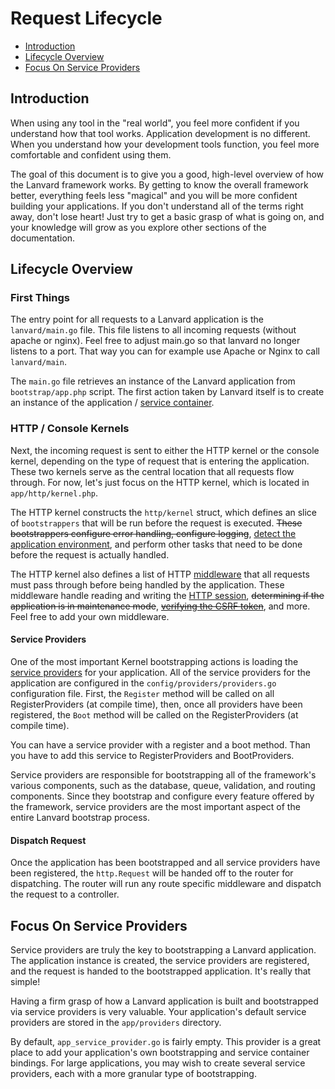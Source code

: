 # Request Lifecycle

- [Introduction](#introduction)
- [Lifecycle Overview](#lifecycle-overview)
- [Focus On Service Providers](#focus-on-service-providers)

<a name="introduction"></a>
## Introduction

When using any tool in the "real world", you feel more confident if you understand how that tool works. Application development is no different. When you understand how your development tools function, you feel more comfortable and confident using them.

The goal of this document is to give you a good, high-level overview of how the Lanvard framework works. By getting to know the overall framework better, everything feels less "magical" and you will be more confident building your applications. If you don't understand all of the terms right away, don't lose heart! Just try to get a basic grasp of what is going on, and your knowledge will grow as you explore other sections of the documentation.

<a name="lifecycle-overview"></a>
## Lifecycle Overview

### First Things

The entry point for all requests to a Lanvard application is the `lanvard/main.go` file. This file listens to all incoming requests (without apache or nginx). Feel free to adjust main.go so that lanvard no longer listens to a port. That way you can for example use Apache or Nginx to call `lanvard/main`.

The `main.go` file retrieves an instance of the Lanvard application from `bootstrap/app.php` script. The first action taken by Lanvard itself is to create an instance of the application / [service container](/docs/{{version}}/container).

### HTTP / Console Kernels

Next, the incoming request is sent to either the HTTP kernel or the console kernel, depending on the type of request that is entering the application. These two kernels serve as the central location that all requests flow through. For now, let's just focus on the HTTP kernel, which is located in `app/http/kernel.php`.

The HTTP kernel constructs the `http/kernel` struct, which defines an slice of `bootstrappers` that will be run before the request is executed. ~~These bootstrappers configure error handling, configure logging~~, [detect the application environment](/docs/{{version}}/configuration#environment-configuration), and perform other tasks that need to be done before the request is actually handled.

The HTTP kernel also defines a list of HTTP [middleware](/docs/{{version}}/middleware) that all requests must pass through before being handled by the application. These middleware handle reading and writing the [HTTP session](/docs/{{version}}/session), ~~determining if the application is in maintenance mode~~, ~~[verifying the CSRF token](/docs/{{version}}/csrf)~~, and more. Feel free to add your own middleware.

#### Service Providers

One of the most important Kernel bootstrapping actions is loading the [service providers](/doc/{{version}}/providers) for your application. All of the service providers for the application are configured in the `config/providers/providers.go` configuration file. First, the `Register` method will be called on all RegisterProviders (at compile time), then, once all providers have been registered, the `Boot` method will be called on the RegisterProviders (at compile time).
 
 You can have a service provider with a register and a boot method. Than you have to add this service to RegisterProviders and BootProviders.

Service providers are responsible for bootstrapping all of the framework's various components, such as the database, queue, validation, and routing components. Since they bootstrap and configure every feature offered by the framework, service providers are the most important aspect of the entire Lanvard bootstrap process.

#### Dispatch Request

Once the application has been bootstrapped and all service providers have been registered, the `http.Request` will be handed off to the router for dispatching. The router will run any route specific middleware and dispatch the request to a controller.

<a name="focus-on-service-providers"></a>
## Focus On Service Providers

Service providers are truly the key to bootstrapping a Lanvard application. The application instance is created, the service providers are registered, and the request is handed to the bootstrapped application. It's really that simple!

Having a firm grasp of how a Lanvard application is built and bootstrapped via service providers is very valuable. Your application's default service providers are stored in the `app/providers` directory.

By default, `app_service_provider.go` is fairly empty. This provider is a great place to add your application's own bootstrapping and service container bindings. For large applications, you may wish to create several service providers, each with a more granular type of bootstrapping.